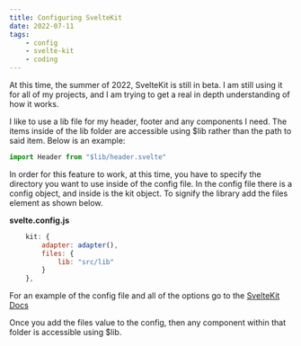 ```yaml
---
title: Configuring SvelteKit
date: 2022-07-11
tags: 
    - config
    - svelte-kit
    - coding
---
```



At this time, the summer of 2022, SvelteKit is still in beta. I am still using it for all of my projects, and I am trying to get a real in depth understanding of how it works.

I like to use a lib file for my header, footer and any components I need. The items inside of the lib folder are accessible using $lib rather than the path to said item. Below is an example:

```js 
import Header from "$lib/header.svelte"
```

In order for this feature to work, at this time, you have to specify the directory you want to use inside of the config file. In the config file there is a config object, and inside is the kit object.
To signify the library add the files element as shown below.

**svelte.config.js**
```js
	kit: {
		adapter: adapter(),
		files: {
			lib: "src/lib"
		}
	},
```

For an example of the config file and all of the options go to the [SvelteKit Docs](https://kit.svelte.dev/docs/configuration)

Once you add the files value to the config, then any component within that folder is accessible using $lib.
